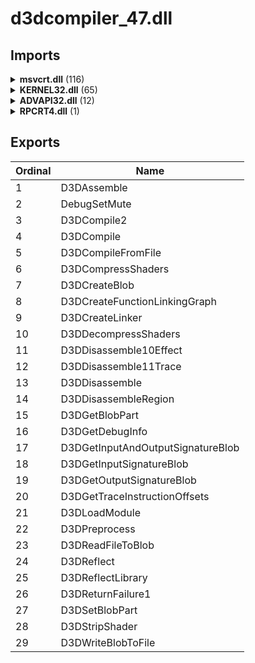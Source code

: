 # d3dcompiler_47.dll

## Imports

<details><summary><b>msvcrt.dll</b> (116)</summary><p>

| Ordinal | Name |
| ------- | ---- |
| 157 | __dllonexit |
| 964 | _unlock |
| 1344 | strncpy_s |
| 1277 | malloc |
| 902 | _strnicmp |
| 1183 | atoi |
| 1247 | isdigit |
| 608 | _lock |
| 17 | ??1type_info@@UAE@XZ |
| 488 | _initterm |
| 273 | _amsg_exit |
| 111 | _XcptFilter |
| 290 | _callnewh |
| 563 | _isnan |
| 794 | _purecall |
| 164 | __isascii |
| 306 | _clearfp |
| 311 | _controlfp |
| 888 | _strdup |
| 754 | _mbstrlen |
| 1004 | _vsnwprintf |
| 1354 | strtoul |
| 1268 | isxdigit |
| 1245 | isalpha |
| 1182 | atof |
| 1330 | strchr |
| 1317 | setlocale |
| 1345 | strnlen |
| 777 | _onexit |
| 1295 | modf |
| 1253 | isspace |
| 1402 | wcsncmp |
| 1404 | wcsncpy_s |
| 1037 | _wcsicmp |
| 1289 | memcpy |
| 1293 | memset |
| 1201 | fclose |
| 1185 | bsearch |
| 1305 | qsort |
| 1329 | strcat_s |
| 362 | _except_handler4_common |
| 100 | _CxxThrowException |
| 857 | _snwprintf_s |
| 233 | __unDName |
| 1220 | fread |
| 1227 | fseek |
| 1098 | _wfsopen |
| 1418 | wcstoul |
| 384 | _fileno |
| 1327 | sscanf_s |
| 383 | _filelengthi64 |
| 1370 | towlower |
| 1047 | _wcsnicmp |
| 1145 | _wsplitpath_s |
| 1396 | wcscpy_s |
| 1401 | wcsncat_s |
| 1407 | wcsrchr |
| 1357 | swprintf_s |
| 1110 | _wmakepath_s |
| 1363 | time |
| 1032 | _wcsdup |
| 1103 | _wgetenv |
| 1099 | _wfullpath |
| 303 | _chsize_s |
| 307 | _close |
| 802 | _read |
| 1127 | _write |
| 617 | _lseeki64 |
| 445 | _get_osfhandle |
| 779 | _open_osfhandle |
| 1391 | wcscat_s |
| 1229 | ftell |
| 658 | _mbscmp |
| 764 | _memicmp |
| 1369 | toupper |
| 279 | _atoi64 |
| 359 | _errno |
| 1350 | strtod |
| 121 | __CxxFrameHandler3 |
| 917 | _strtoui64 |
| 53 | ?terminate@@YAXXZ |
| 1349 | strstr |
| 1189 | ceil |
| 1347 | strrchr |
| 1368 | tolower |
| 392 | _finite |
| 396 | _fpclass |
| 1291 | memmove |
| 1334 | strcpy_s |
| 1290 | memcpy_s |
| 1244 | isalnum |
| 1237 | getenv |
| 1221 | free |
| 892 | _stricmp |
| 1323 | sprintf_s |
| 998 | _vsnprintf |
| 1342 | strncmp |
| 1134 | _wsopen |
| 56 | _CIacos |
| 57 | _CIasin |
| 58 | _CIatan |
| 59 | _CIatan2 |
| 60 | _CIcos |
| 61 | _CIcosh |
| 62 | _CIexp |
| 63 | _CIfmod |
| 64 | _CIlog |
| 66 | _CIpow |
| 67 | _CIsin |
| 68 | _CIsinh |
| 69 | _CIsqrt |
| 70 | _CItan |
| 71 | _CItanh |
| 422 | _ftol2 |
| 423 | _ftol2_sse |
| 1210 | floor |

</p></details>
<details><summary><b>KERNEL32.dll</b> (65)</summary><p>

| Ordinal | Name |
| ------- | ---- |
| 464 | GetModuleFileNameA |
| 411 | GetEnvironmentVariableA |
| 654 | HeapCreate |
| 1210 | lstrcmpiA |
| 104 | CreateFileA |
| 746 | LCMapStringW |
| 294 | FlushViewOfFile |
| 783 | MapViewOfFileEx |
| 1000 | SetFilePointer |
| 673 | InitializeCriticalSectionAndSpinCount |
| 238 | ExpandEnvironmentStringsW |
| 181 | DeviceIoControl |
| 1001 | SetFilePointerEx |
| 984 | SetEndOfFile |
| 431 | GetFileType |
| 173 | DeleteFileW |
| 423 | GetFileAttributesW |
| 996 | SetFileAttributesW |
| 1012 | SetLastError |
| 1107 | UnmapViewOfFile |
| 782 | MapViewOfFile |
| 109 | CreateFileMappingW |
| 428 | GetFileSize |
| 771 | LocalFree |
| 768 | LocalAlloc |
| 182 | DisableThreadLibraryCalls |
| 797 | MultiByteToWideChar |
| 1171 | WideCharToMultiByte |
| 672 | InitializeCriticalSection |
| 169 | DeleteCriticalSection |
| 194 | EnterCriticalSection |
| 758 | LeaveCriticalSection |
| 824 | OutputDebugStringA |
| 652 | HeapAlloc |
| 519 | GetProcessHeap |
| 656 | HeapFree |
| 1185 | WriteFile |
| 303 | FreeLibrary |
| 1129 | VirtualFree |
| 1126 | VirtualAlloc |
| 565 | GetSystemInfo |
| 112 | CreateFileW |
| 447 | GetLastError |
| 429 | GetFileSizeEx |
| 894 | ReadFile |
| 56 | CloseHandle |
| 1075 | Sleep |
| 1092 | TlsAlloc |
| 1095 | TlsSetValue |
| 655 | HeapDestroy |
| 1094 | TlsGetValue |
| 1093 | TlsFree |
| 441 | GetFullPathNameW |
| 439 | GetFullPathNameA |
| 1104 | UnhandledExceptionFilter |
| 1063 | SetUnhandledExceptionFilter |
| 387 | GetCurrentProcess |
| 1088 | TerminateProcess |
| 871 | QueryPerformanceCounter |
| 388 | GetCurrentProcessId |
| 392 | GetCurrentThreadId |
| 570 | GetSystemTimeAsFileTime |
| 599 | GetTickCount |
| 514 | GetProcAddress |
| 764 | LoadLibraryExW |

</p></details>
<details><summary><b>ADVAPI32.dll</b> (12)</summary><p>

| Ordinal | Name |
| ------- | ---- |
| 481 | RegOpenKeyExW |
| 161 | CryptHashData |
| 140 | CryptCreateHash |
| 157 | CryptGetHashParam |
| 164 | CryptReleaseContext |
| 138 | CryptAcquireContextW |
| 492 | RegQueryValueExA |
| 462 | RegEnumKeyExA |
| 480 | RegOpenKeyExA |
| 493 | RegQueryValueExW |
| 143 | CryptDestroyHash |
| 434 | RegCloseKey |

</p></details>
<details><summary><b>RPCRT4.dll</b> (1)</summary><p>

| Ordinal | Name |
| ------- | ---- |
| 534 | UuidCreate |

</p></details>

## Exports


| Ordinal | Name |
| ------- | ---- |
| 1 | D3DAssemble |
| 2 | DebugSetMute |
| 3 | D3DCompile2 |
| 4 | D3DCompile |
| 5 | D3DCompileFromFile |
| 6 | D3DCompressShaders |
| 7 | D3DCreateBlob |
| 8 | D3DCreateFunctionLinkingGraph |
| 9 | D3DCreateLinker |
| 10 | D3DDecompressShaders |
| 11 | D3DDisassemble10Effect |
| 12 | D3DDisassemble11Trace |
| 13 | D3DDisassemble |
| 14 | D3DDisassembleRegion |
| 15 | D3DGetBlobPart |
| 16 | D3DGetDebugInfo |
| 17 | D3DGetInputAndOutputSignatureBlob |
| 18 | D3DGetInputSignatureBlob |
| 19 | D3DGetOutputSignatureBlob |
| 20 | D3DGetTraceInstructionOffsets |
| 21 | D3DLoadModule |
| 22 | D3DPreprocess |
| 23 | D3DReadFileToBlob |
| 24 | D3DReflect |
| 25 | D3DReflectLibrary |
| 26 | D3DReturnFailure1 |
| 27 | D3DSetBlobPart |
| 28 | D3DStripShader |
| 29 | D3DWriteBlobToFile |

</p></details>
